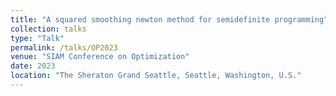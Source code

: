 ```yaml
---
title: "A squared smoothing newton method for semidefinite programming"
collection: talks
type: "Talk"
permalink: /talks/OP2023
venue: "SIAM Conference on Optimization"
date: 2023
location: "The Sheraton Grand Seattle, Seattle, Washington, U.S."
---
```


